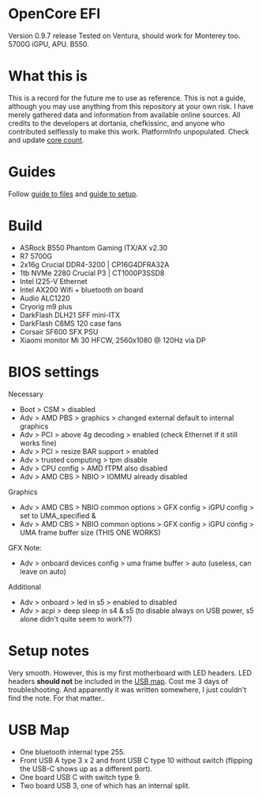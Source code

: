 # OpenCore EFI
Version 0.9.7 release
Tested on Ventura, should work for Monterey too.
5700G iGPU, APU. B550.

# What this is
This is a record for the future me to use as reference.
This is not a guide, although you may use anything from this repository at your own risk. I have merely gathered data and information from available online sources. All credits to the developers at dortania, chefkissinc, and anyone who contributed selflessly to make this work.
PlatformInfo unpopulated.
Check and update [core count](https://github.com/AMD-OSX/AMD_Vanilla).

# Guides
Follow [guide to files](https://chefkissinc.github.io/guide) and [guide to setup](https://dortania.github.io/OpenCore-Install-Guide/).

# Build
- ASRock B550 Phantom Gaming ITX/AX v2.30
- R7 5700G
- 2x16g Crucial DDR4-3200 | CP16G4DFRA32A
- 1tb NVMe 2280 Crucial P3 | CT1000P3SSD8
- Intel I225-V Ethernet
- Intel AX200 Wifi + bluetooth on board
- Audio ALC1220
- Cryorig m9 plus
- DarkFlash DLH21 SFF mini-ITX
- DarkFlash C6MS 120 case fans
- Corsair SF600 SFX PSU
- Xiaomi monitor Mi 30 HFCW, 2560x1080 @ 120Hz via DP

# BIOS settings
Necessary
- Boot > CSM > disabled
- Adv > AMD PBS > graphics > changed external default to internal graphics
- Adv > PCI > above 4g decoding > enabled (check Ethernet if it still works fine)
- Adv > PCI > resize BAR support > enabled
- Adv > trusted computing > tpm disable
- Adv > CPU config > AMD fTPM also disabled
- Adv > AMD CBS > NBIO > IOMMU already disabled

Graphics
- Adv > AMD CBS > NBIO common options > GFX config > iGPU config > set to UMA_specified &
- Adv > AMD CBS > NBIO common options > GFX config > iGPU config > UMA frame buffer size (THIS ONE WORKS)

GFX Note:
- Adv > onboard devices config > uma frame buffer > auto (useless, can leave on auto)

Additional
- Adv > onboard > led in s5 > enabled to disabled
- Adv > acpi > deep sleep in s4 & s5 (to disable always on USB power, s5 alone didn't quite seem to work??)

# Setup notes
Very smooth.
However, this is my first motherboard with LED headers. LED headers **should not** be included in the [USB map](https://github.com/corpnewt/USBMap). Cost me 3 days of troubleshooting. And apparently it was written somewhere, I just couldn't find the note. For that matter..

# USB Map
- One bluetooth internal type 255.
- Front USB A type 3 x 2 and front USB C type 10 without switch (flipping the USB-C shows up as a different port).
- One board USB C with switch type 9.
- Two board USB 3, one of which has an internal split.
